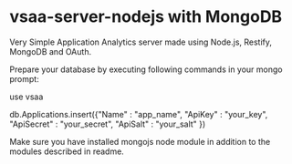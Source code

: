 vsaa-server-nodejs with MongoDB
===

Very Simple Application Analytics server made using Node.js, Restify, MongoDB and OAuth.

Prepare your database by executing following commands in your mongo prompt:

use vsaa

db.Applications.insert({"Name" : "app_name", "ApiKey" : "your_key", "ApiSecret" : "your_secret", "ApiSalt" : "your_salt" })

Make sure you have installed mongojs node module in addition to the modules described in readme.
